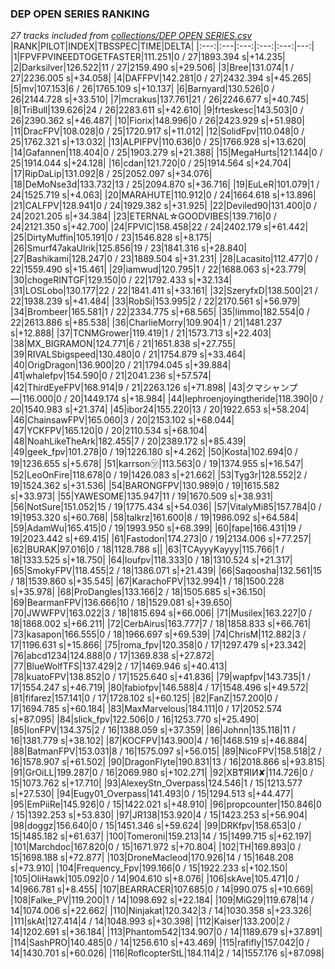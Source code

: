 ### DEP OPEN SERIES RANKING
*27 tracks included from [collections/DEP OPEN SERIES.csv](/collections/DEP%20OPEN%20SERIES.csv)*
|RANK|PILOT|INDEX|TBSSPEC|TIME|DELTA|
|:---:|:---|:---:|:---:|:---:|---:|
|1|FPVFPVINEEDTOGETFASTER|111.251|0 / 27|1893.394 s|+14.235|
|2|Darksilver|126.522|11 / 27|2159.490 s|+29.506|
|3|Bree|131.074|1 / 27|2236.005 s|+34.058|
|4|DAFFPV|142.281|0 / 27|2432.394 s|+45.265|
|5|mv|107.153|6 / 26|1765.109 s|+10.137|
|6|Barnyard|130.526|0 / 26|2144.728 s|+33.510|
|7|mcrakus|137.761|21 / 26|2246.677 s|+40.745|
|8|TriBull|139.626|24 / 26|2283.611 s|+42.610|
|9|frteskesc|143.503|0 / 26|2390.362 s|+46.487|
|10|Fiorix|148.996|0 / 26|2423.929 s|+51.980|
|11|DracFPV|108.028|0 / 25|1720.917 s|+11.012|
|12|SolidFpv|110.048|0 / 25|1762.321 s|+13.032|
|13|ALPIFPV|110.636|0 / 25|1766.928 s|+13.620|
|14|Gafannen|118.404|0 / 25|1903.279 s|+21.388|
|15|MegaHurts|121.144|0 / 25|1914.044 s|+24.128|
|16|cdan|121.720|0 / 25|1914.564 s|+24.704|
|17|RipDaLip|131.092|8 / 25|2052.097 s|+34.076|
|18|DeMoNse3d|133.732|13 / 25|2094.870 s|+36.716|
|19|EuLeR|101.079|1 / 24|1525.719 s|+4.063|
|20|MARAHUTE|110.912|0 / 24|1664.618 s|+13.896|
|21|CALFPV|128.941|0 / 24|1929.382 s|+31.925|
|22|Deviled90|131.400|0 / 24|2021.205 s|+34.384|
|23|ETERNAL☆GOODVIBES|139.716|0 / 24|2121.350 s|+42.700|
|24|FPVlC|158.458|22 / 24|2402.179 s|+61.442|
|25|DirtyMuffin|105.191|0 / 23|1546.828 s|+8.175|
|26|Smurf47akaUlrik|125.856|19 / 23|1841.316 s|+28.840|
|27|Bashikami|128.247|0 / 23|1889.504 s|+31.231|
|28|Lacasito|112.477|0 / 22|1559.490 s|+15.461|
|29|iamwud|120.795|1 / 22|1688.063 s|+23.779|
|30|chogeRINTGF|129.150|0 / 22|1792.433 s|+32.134|
|31|LOSLobo|130.177|22 / 22|1841.411 s|+33.161|
|32|SzeryfxD|138.500|21 / 22|1938.239 s|+41.484|
|33|RobSi|153.995|2 / 22|2170.561 s|+56.979|
|34|Brombeer|165.581|1 / 22|2334.775 s|+68.565|
|35|limmo|182.554|0 / 22|2613.886 s|+85.538|
|36|CharlieMorry|109.904|1 / 21|1481.237 s|+12.888|
|37|TCNMGrower|119.419|1 / 21|1573.713 s|+22.403|
|38|MX_BIGRAMON|124.771|6 / 21|1651.838 s|+27.755|
|39|RIVALSbigspeed|130.480|0 / 21|1754.879 s|+33.464|
|40|OrigDragon|136.900|20 / 21|1794.045 s|+39.884|
|41|whalefpv|154.590|0 / 21|2041.236 s|+57.574|
|42|ThirdEyeFPV|168.914|9 / 21|2263.126 s|+71.898|
|43|クマシャンプ―|116.000|0 / 20|1449.174 s|+18.984|
|44|lephroenjoyingtheride|118.390|0 / 20|1540.983 s|+21.374|
|45|ibor24|155.220|13 / 20|1922.653 s|+58.204|
|46|ChainsawFPV|165.060|3 / 20|2153.102 s|+68.044|
|47|YCKFPV|165.120|0 / 20|2110.534 s|+68.104|
|48|NoahLikeTheArk|182.455|7 / 20|2389.172 s|+85.439|
|49|geek_fpv|101.278|0 / 19|1226.180 s|+4.262|
|50|Kosta|102.694|0 / 19|1236.655 s|+5.678|
|51|karrson㋡|113.563|0 / 19|1374.955 s|+16.547|
|52|LeoOnFire|118.678|0 / 19|1426.083 s|+21.662|
|53|Tyg3r|128.552|2 / 19|1524.362 s|+31.536|
|54|BARONGFPV|130.989|0 / 19|1615.582 s|+33.973|
|55|YAWESOME|135.947|11 / 19|1670.509 s|+38.931|
|56|NotSure|151.052|15 / 19|1775.434 s|+54.036|
|57|VitalyMi85|157.784|0 / 19|1953.320 s|+60.768|
|58|talkrz|161.600|8 / 19|1986.092 s|+64.584|
|59|AdamWu|165.415|0 / 19|1993.950 s|+68.399|
|60|fape|166.431|19 / 19|2023.442 s|+69.415|
|61|Fastodon|174.273|0 / 19|2134.006 s|+77.257|
|62|BURAK|97.016|0 / 18|1128.788 s||
|63|TCAyyyKayyy|115.766|1 / 18|1333.525 s|+18.750|
|64|loufpv|118.333|0 / 18|1310.524 s|+21.317|
|65|SmokyFPV|118.455|2 / 18|1386.071 s|+21.439|
|66|Saqoosha|132.561|15 / 18|1539.860 s|+35.545|
|67|KarachoFPV|132.994|1 / 18|1500.228 s|+35.978|
|68|ProDangles|133.166|2 / 18|1505.685 s|+36.150|
|69|BearmanFPV|136.666|10 / 18|1529.081 s|+39.650|
|70|JWWFPV|163.022|3 / 18|1815.694 s|+66.006|
|71|Musilex|163.227|0 / 18|1868.002 s|+66.211|
|72|CerbAirus|163.777|7 / 18|1858.833 s|+66.761|
|73|kasapon|166.555|0 / 18|1966.697 s|+69.539|
|74|ChrisM|112.882|3 / 17|1196.631 s|+15.866|
|75|roma_fpv|120.358|0 / 17|1297.479 s|+23.342|
|76|abcd1234|124.888|0 / 17|1369.838 s|+27.872|
|77|BlueWolfTFS|137.429|2 / 17|1469.946 s|+40.413|
|78|kuatoFPV|138.852|0 / 17|1525.640 s|+41.836|
|79|wapfpv|143.735|1 / 17|1554.247 s|+46.719|
|80|fabiofpv|146.588|4 / 17|1548.496 s|+49.572|
|81|fifarez|157.141|0 / 17|1728.102 s|+60.125|
|82|FanZ|157.200|0 / 17|1694.785 s|+60.184|
|83|MaxMarvelous|184.111|0 / 17|2052.574 s|+87.095|
|84|slick_fpv|122.506|0 / 16|1253.770 s|+25.490|
|85|IonFPV|134.375|2 / 16|1388.059 s|+37.359|
|86|Johnn|135.118|11 / 16|1381.779 s|+38.102|
|87|KOCFPV|143.900|4 / 16|1468.519 s|+46.884|
|88|BatmanFPV|153.031|8 / 16|1575.097 s|+56.015|
|89|NicoFPV|158.518|2 / 16|1578.907 s|+61.502|
|90|DragonFlyte|190.831|13 / 16|2018.866 s|+93.815|
|91|GrOiLL|199.287|0 / 16|2069.980 s|+102.271|
|92|XB₸ЯIИ✘|114.726|0 / 15|1073.762 s|+17.710|
|93|AlexeyStn_Overpass|124.546|1 / 15|1213.577 s|+27.530|
|94|Eugy01_Overpass|141.493|0 / 15|1294.513 s|+44.477|
|95|EmPiiRe|145.926|0 / 15|1422.021 s|+48.910|
|96|propcounter|150.846|0 / 15|1392.253 s|+53.830|
|97|JR138|153.920|4 / 15|1423.253 s|+56.904|
|98|doggz|156.640|0 / 15|1451.346 s|+59.624|
|99|DRKfpv|158.653|0 / 15|1485.182 s|+61.637|
|100|Tomeroni|159.213|14 / 15|1499.715 s|+62.197|
|101|Marchdoc|167.820|0 / 15|1671.972 s|+70.804|
|102|TH|169.893|0 / 15|1698.188 s|+72.877|
|103|DroneMacleod|170.926|14 / 15|1648.208 s|+73.910|
|104|Frequency_Fpv|199.166|0 / 15|1922.233 s|+102.150|
|105|OliHawk|105.092|0 / 14|904.610 s|+8.076|
|106|skAve|105.471|0 / 14|966.781 s|+8.455|
|107|BEARRACER|107.685|0 / 14|990.075 s|+10.669|
|108|Falke_PV|119.200|1 / 14|1098.692 s|+22.184|
|109|MiG29|119.678|14 / 14|1074.006 s|+22.662|
|110|Ninjakat|120.342|3 / 14|1030.358 s|+23.326|
|111|skAt|127.414|4 / 14|1048.993 s|+30.398|
|112|Kaiser|133.200|2 / 14|1202.691 s|+36.184|
|113|Phantom542|134.907|0 / 14|1189.679 s|+37.891|
|114|SashPRO|140.485|0 / 14|1256.610 s|+43.469|
|115|rafifly|157.042|0 / 14|1430.701 s|+60.026|
|116|RoflcopterStL|184.114|2 / 14|1557.176 s|+87.098|
